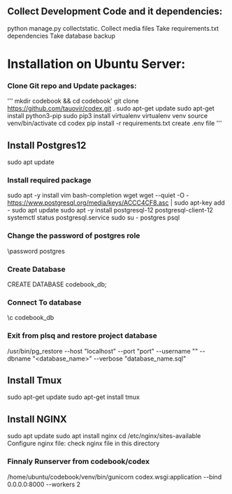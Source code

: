 ## Collect Development Code and it dependencies:
python manage.py collectstatic. Collect media files
Take requirements.txt dependencies
Take database backup

# Installation on Ubuntu Server:

### Clone Git repo and Update packages:
'''
mkdir codebook && cd codebook'
git clone https://github.com/tauovir/codex.git .
sudo apt-get update
sudo apt-get install python3-pip
sudo pip3 install virtualenv
virtualenv venv
source venv/bin/activate
cd codex
pip install -r requirements.txt
create .env file 
'''

## Install Postgres12
sudo apt update
### Install required package
sudo apt -y install vim bash-completion wget
wget --quiet -O - https://www.postgresql.org/media/keys/ACCC4CF8.asc | sudo apt-key add -
sudo apt update
sudo apt -y install postgresql-12 postgresql-client-12
systemctl status postgresql.service
sudo su - postgres
psql
### Change the password of postgres role
\password postgres
### Create Database
CREATE DATABASE codebook_db;
### Connect To database
\c codebook_db
### Exit from plsq and restore project database
/usr/bin/pg_restore --host "localhost" --port "port" --username "<username>" --dbname "<database_name>" --verbose "database_name.sql"


## Install Tmux
sudo apt-get update
sudo apt-get install tmux

## Install NGINX
sudo apt update
sudo apt install nginx
cd /etc/nginx/sites-available
Configure nginx file: check nginx file in this directory
  
### Finnaly Runserver from codebook/codex
  /home/ubuntu/codebook/venv/bin/gunicorn codex.wsgi:application --bind 0.0.0.0:8000 --workers 2





